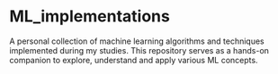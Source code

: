 # ML_implementations
A personal collection of machine learning algorithms and techniques implemented during my studies. This repository serves as a hands-on companion to explore, understand and apply various ML concepts.
